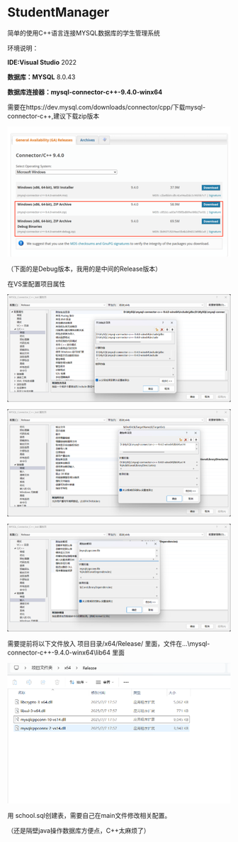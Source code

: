 # StudentManager

简单的使用C++语言连接MYSQL数据库的学生管理系统

环境说明：

**IDE:Visual Studio** 2022

**数据库：MYSQL** 8.0.43

**数据库连接器：mysql-connector-c++-9.4.0-winx64**

需要在https://dev.mysql.com/downloads/connector/cpp/下载mysql-connector-c++,建议下载zip版本

![1](image/1.png)

（下面的是Debug版本，我用的是中间的Release版本）

在VS里配置项目属性

![2](image/2.png)

![3](image/3.png)

![4](image/4.png)

需要提前将以下文件放入  项目目录/x64/Release/ 里面，文件在…\mysql-connector-c++-9.4.0-winx64\lib64 里面

![5](image/5.png)

用 school.sql创建表，需要自己在main文件修改相关配置。

（还是隔壁java操作数据库方便点，C++太麻烦了）
